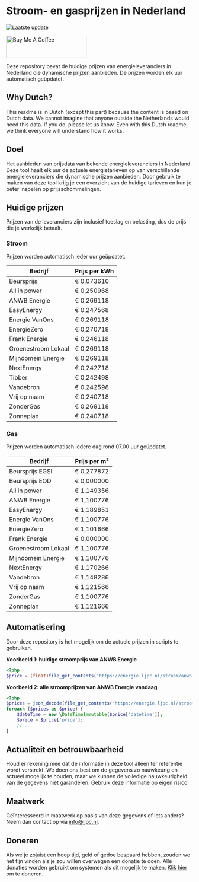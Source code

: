 # Stroom- en gasprijzen in Nederland

![Laatste update](https://img.shields.io/badge/laatste%20update-2024--01--19%2017%3A00%20CET-brightgreen)

<a href="https://www.buymeacoffee.com/Lars-" target="_blank"><img src="https://cdn.buymeacoffee.com/buttons/v2/default-orange.png" alt="Buy Me A Coffee" height="60" style="height: 60px !important;width: 217px !important;" ></a>

Deze repository bevat de huidige prijzen van energieleveranciers in Nederland die dynamische prijzen aanbieden. De prijzen worden elk uur automatisch geüpdatet.

## Why Dutch?

This readme is in Dutch (except this part) because the content is based on Dutch data. We cannot imagine that anyone outside the Netherlands would need this data. If you do, please let us know. Even with this Dutch readme, we think
everyone will understand how it works.

## Doel

Het aanbieden van prijsdata van bekende energieleveranciers in Nederland. Deze tool haalt elk uur de actuele energietarieven op van verschillende energieleveranciers die dynamische prijzen aanbieden. Door gebruik te maken van deze tool
krijg je een overzicht van de huidige tarieven en kun je beter inspelen op prijsschommelingen.

## Huidige prijzen

Prijzen van de leveranciers zijn inclusief toeslag en belasting, dus de prijs die je werkelijk betaalt.

### Stroom

Prijzen worden automatisch ieder uur geüpdatet.

 Bedrijf | Prijs per kWh 
---------|---------------
Beursprijs | € 0,073610
All in power | € 0,250968
ANWB Energie | € 0,269118
EasyEnergy | € 0,247568
Energie VanOns | € 0,269118
EnergieZero | € 0,270718
Frank Energie | € 0,246118
Groenestroom Lokaal | € 0,269118
Mijndomein Energie | € 0,269118
NextEnergy | € 0,242718
Tibber | € 0,242498
Vandebron | € 0,242598
Vrij op naam | € 0,240718
ZonderGas | € 0,269118
Zonneplan | € 0,240718


### Gas

Prijzen worden automatisch iedere dag rond 07.00 uur geüpdatet.

 Bedrijf | Prijs per m³ 
---------|--------------
Beursprijs EGSI | € 0,277872
Beursprijs EOD | € 0,000000
All in power | € 1,149356
ANWB Energie | € 1,100776
EasyEnergy | € 1,189851
Energie VanOns | € 1,100776
EnergieZero | € 1,101666
Frank Energie | € 0,000000
Groenestroom Lokaal | € 1,100776
Mijndomein Energie | € 1,100776
NextEnergy | € 1,170266
Vandebron | € 1,148286
Vrij op naam | € 1,121566
ZonderGas | € 1,100776
Zonneplan | € 1,121666


## Automatisering

Door deze repository is het mogelijk om de actuele prijzen in scripts te gebruiken.

**Voorbeeld 1: huidige stroomprijs van ANWB Energie**

```php
<?php
$price = (float)file_get_contents('https://energie.ljpc.nl/stroom/anwb-energie-nu.txt');

```

**Voorbeeld 2: alle stroomprijzen van ANWB Energie vandaag**

```php
<?php
$prices = json_decode(file_get_contents('https://energie.ljpc.nl/stroom/all-in-power-vandaag.json'),true);
foreach ($prices as $price) {
    $dateTime = new \DateTimeImmutable($price['datetime']);
    $price = $price['price'];
    // ...
}
```

## Actualiteit en betrouwbaarheid

Houd er rekening mee dat de informatie in deze tool alleen ter referentie wordt verstrekt. We doen ons best om de gegevens zo nauwkeurig en actueel mogelijk te houden, maar we kunnen de volledige nauwkeurigheid van de gegevens niet
garanderen. Gebruik deze informatie op eigen risico.

## Maatwerk

Geïnteresseerd in maatwerk op basis van deze gegevens of iets anders? Neem dan contact op
via [info@ljpc.nl](mailto:info@ljpc.nl?subject=Energie%20prijzen).

## Doneren

Als we je zojuist een hoop tijd, geld of gedoe bespaard hebben, zouden we het fijn vinden als je zou willen overwegen een
donatie te doen. Alle donaties worden gebruikt om systemen als dit mogelijk te
maken. [Klik hier](https://www.buymeacoffee.com/Lars-) om te doneren.
